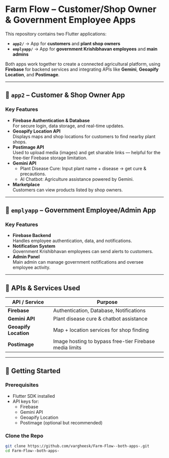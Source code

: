 # Farm Flow – Customer/Shop Owner & Government Employee Apps

This repository contains two Flutter applications:

- **`app2/`** → App for **customers** and **plant shop owners**
- **`emplyapp/`** → App for **government Krishibhavan employees** and **main admins**

Both apps work together to create a connected agricultural platform, using **Firebase** for backend services and integrating APIs like **Gemini**, **Geoapify Location**, and **Postimage**.

---

## 🌱 `app2` – Customer & Shop Owner App

### Key Features
- **Firebase Authentication & Database**  
  For secure login, data storage, and real-time updates.
- **Geoapify Location API**  
  Displays maps and shop locations for customers to find nearby plant shops.
- **Postimage API**  
  Used to upload media (images) and get sharable links — helpful for the free-tier Firebase storage limitation.
- **Gemini API**  
  - Plant Disease Cure: Input plant name + disease → get cure & precautions.
  - AI Chatbot: Agriculture assistance powered by Gemini.
- **Marketplace**  
  Customers can view products listed by shop owners.

---

## 🏢 `emplyapp` – Government Employee/Admin App

### Key Features
- **Firebase Backend**  
  Handles employee authentication, data, and notifications.
- **Notification System**  
  Government Krishibhavan employees can send alerts to customers.
- **Admin Panel**  
  Main admin can manage government notifications and oversee employee activity.

---

## 🔗 APIs & Services Used

| API / Service         | Purpose |
|-----------------------|---------|
| **Firebase**          | Authentication, Database, Notifications |
| **Gemini API**        | Plant disease cure & chatbot assistance |
| **Geoapify Location** | Map + location services for shop finding |
| **Postimage**         | Image hosting to bypass free-tier Firebase media limits |

---

## 🚀 Getting Started

### Prerequisites
- Flutter SDK installed
- API keys for:
  - Firebase
  - Gemini API
  - Geoapify Location
  - Postimage (optional but recommended)

### Clone the Repo
```bash
git clone https://github.com/vargheesk/Farm-Flow--both-apps-.git
cd Farm-Flow--both-apps-
